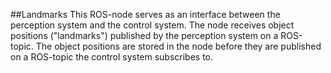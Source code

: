 ##Landmarks
This ROS-node serves as an interface between the perception system and the control system. The node receives object positions ("landmarks") published by the perception system on a ROS-topic. The object positions are stored in the node before they are published on a ROS-topic the control system subscribes to. 